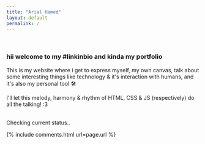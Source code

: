 ```yaml
---
title: "Arial Hamed"
layout: default
permalink: /
---
```


<!-- h1><span title=":3" class="uwu"></span></h1 -->

<br>

### hii welcome to my #linkinbio and kinda my portfolio

This is my website where i get to express myself, my own canvas, talk about some interesting things like technology & it's interaction with humans, and it's also my personal tool 🛠

I'll let this melody, harmony & rhythm of HTML, CSS & JS (respectively) do all the talking! :3

<br>

<!-- <span title="compiled & hosted by GitHub Pages">latest site deployment: {{ site.time | date: "%A, %Y %B %d, %H:%M:%S, GMT %Z:00" }}.</span> -->

<input type="checkbox" id="check_status" checked style="display: none;">
<span id="action_status" title="compiled &amp; hosted by GitHub Pages">Checking current status..</span>

<script>
let working_seconds=0;
continuum_status_check=()=>{
	if(gId("check_status").checked){
		fetch("https://api.github.com/repos/arialhamed/arialhamed.github.io/actions/runs?per_page=1", {headers: {Accept: `application/vnd.github.raw+json`}})
		.then(r=>r.json())
		.then(j=>{
			elapsed_seconds = Math.floor((new Date() - new Date(j["workflow_runs"][0]["created_at"])) / 1000);
			if(j["workflow_runs"][0]["status"]!="completed"){
				gId("action_status").innerHTML=`I'm currently building! (started ${elapsed_seconds} seconds ago)`;
			}else{
				gId("action_status").innerHTML="latest site deployment: "+new Date(j["workflow_runs"][0]["updated_at"]).toLocaleDateString("en-US",{year:'numeric',month:'long',day:'numeric',hour:'numeric',minute:'numeric',second:'numeric'});
				gId("check_status").click();
				// upload seconds somewhere
			}
		})
	}
}
setInterval(continuum_status_check, 1000)
gId("action_status").onclick=()=>{gId("action_status").innerHTML="Checking current status..";gId("check_status").click()};
</script>

{% include comments.html url=page.url %}
